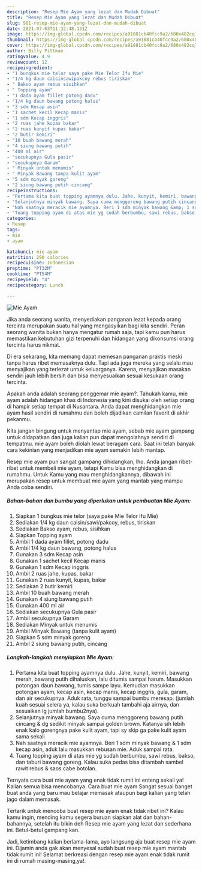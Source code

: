 ```yaml
---
description: "Resep Mie Ayam yang lezat dan Mudah Dibuat"
title: "Resep Mie Ayam yang lezat dan Mudah Dibuat"
slug: 901-resep-mie-ayam-yang-lezat-dan-mudah-dibuat
date: 2021-07-03T11:32:48.131Z
image: https://img-global.cpcdn.com/recipes/a91881cb40fcc9a2/680x482cq70/mie-ayam-foto-resep-utama.jpg
thumbnail: https://img-global.cpcdn.com/recipes/a91881cb40fcc9a2/680x482cq70/mie-ayam-foto-resep-utama.jpg
cover: https://img-global.cpcdn.com/recipes/a91881cb40fcc9a2/680x482cq70/mie-ayam-foto-resep-utama.jpg
author: Billy Pittman
ratingvalue: 4.9
reviewcount: 12
recipeingredient:
- "1 bungkus mie telor saya pake Mie Telor Ifu Mie"
- "1/4 kg daun caisinsawipakcoy rebus tiriskan"
- " Bakso ayam rebus sisihkan"
- " Topping ayam"
- "1 dada ayam fillet potong dadu"
- "1/4 kg daun bawang potong halus"
- "3 sdm Kecap asin"
- "1 sachet kecil Kecap manis"
- "1 sdm Kecap inggris"
- "2 ruas jahe kupas bakar"
- "2 ruas kunyit kupas bakar"
- "2 butir kemiri"
- "10 buah bawang merah"
- "4 siung bawang putih"
- "400 ml air"
- "secukupnya Gula pasir"
- "secukupnya Garam"
- " Minyak untuk menumis"
- " Minyak Bawang tanpa kulit ayam"
- "5 sdm minyak goreng"
- "2 siung bawang putih cincang"
recipeinstructions:
- "Pertama kita buat topping ayamnya dulu. Jahe, kunyit, kemiri, bawang merah, bawang putih dihaluskan, lalu ditumis sampai harum. Masukkan potongan daun bawang, tumis sampe layu. Kemudian masukkan potongan ayam, kecap asin, kecap manis, kecap inggris, gula, garam, dan air secukupnya. Aduk rata, tunggu sampai bumbu meresap. (jumlah kuah sesuai selera ya, kalau suka berkuah tambahi aja airnya, dan sesuaikan lg jumlah bumbu2nya)."
- "Selanjutnya minyak bawang. Saya cuma menggoreng bawang putih cincang &amp; dg sedikit minyak sampai golden brown. Katanya sih lebih enak kalo gorengnya pake kulit ayam, tapi sy skip ga pake kulit ayam sama sekali"
- "Nah saatnya meracik mie ayamnya. Beri 1 sdm minyak bawang &amp; 1 sdm kecap asin, aduk lalu masukkan rebusan mie. Aduk sampai rata."
- "Tuang topping ayam di atas mie yg sudah berbumbu, sawi rebus, bakso, dan taburi bawang goreng. Kalau suka pedas bisa ditambah sambel rawit rebus &amp; saos cabe botolan."
categories:
- Resep
tags:
- mie
- ayam

katakunci: mie ayam 
nutrition: 290 calories
recipecuisine: Indonesian
preptime: "PT32M"
cooktime: "PT54M"
recipeyield: "4"
recipecategory: Lunch

---
```



![Mie Ayam](https://img-global.cpcdn.com/recipes/a91881cb40fcc9a2/680x482cq70/mie-ayam-foto-resep-utama.jpg)

Jika anda seorang wanita, menyediakan panganan lezat kepada orang tercinta merupakan suatu hal yang mengasyikan bagi kita sendiri. Peran seorang  wanita bukan hanya mengatur rumah saja, tapi kamu pun harus memastikan kebutuhan gizi terpenuhi dan hidangan yang dikonsumsi orang tercinta harus nikmat.

Di era  sekarang, kita memang dapat memesan panganan praktis meski tanpa harus ribet memasaknya dulu. Tapi ada juga mereka yang selalu mau menyajikan yang terlezat untuk keluarganya. Karena, menyajikan masakan sendiri jauh lebih bersih dan bisa menyesuaikan sesuai kesukaan orang tercinta. 



Apakah anda adalah seorang penggemar mie ayam?. Tahukah kamu, mie ayam adalah hidangan khas di Indonesia yang kini disukai oleh setiap orang di hampir setiap tempat di Nusantara. Anda dapat menghidangkan mie ayam hasil sendiri di rumahmu dan boleh dijadikan camilan favorit di akhir pekanmu.

Kita jangan bingung untuk menyantap mie ayam, sebab mie ayam gampang untuk didapatkan dan juga kalian pun dapat mengolahnya sendiri di tempatmu. mie ayam boleh diolah lewat beragam cara. Saat ini telah banyak cara kekinian yang menjadikan mie ayam semakin lebih mantap.

Resep mie ayam pun sangat gampang dihidangkan, lho. Anda jangan ribet-ribet untuk membeli mie ayam, tetapi Kamu bisa menghidangkan di rumahmu. Untuk Kamu yang mau menghidangkannya, dibawah ini merupakan resep untuk membuat mie ayam yang mantab yang mampu Anda coba sendiri.

<!--inarticleads1-->

##### Bahan-bahan dan bumbu yang diperlukan untuk pembuatan Mie Ayam:

1. Siapkan 1 bungkus mie telor (saya pake Mie Telor Ifu Mie)
1. Sediakan 1/4 kg daun caisin/sawi/pakcoy, rebus, tiriskan
1. Sediakan  Bakso ayam, rebus, sisihkan
1. Siapkan  Topping ayam
1. Ambil 1 dada ayam fillet, potong dadu
1. Ambil 1/4 kg daun bawang, potong halus
1. Gunakan 3 sdm Kecap asin
1. Gunakan 1 sachet kecil Kecap manis
1. Gunakan 1 sdm Kecap inggris
1. Ambil 2 ruas jahe, kupas, bakar
1. Gunakan 2 ruas kunyit, kupas, bakar
1. Sediakan 2 butir kemiri
1. Ambil 10 buah bawang merah
1. Gunakan 4 siung bawang putih
1. Gunakan 400 ml air
1. Sediakan secukupnya Gula pasir
1. Ambil secukupnya Garam
1. Sediakan  Minyak untuk menumis
1. Ambil  Minyak Bawang (tanpa kulit ayam)
1. Siapkan 5 sdm minyak goreng
1. Ambil 2 siung bawang putih, cincang




<!--inarticleads2-->

##### Langkah-langkah menyiapkan Mie Ayam:

1. Pertama kita buat topping ayamnya dulu. Jahe, kunyit, kemiri, bawang merah, bawang putih dihaluskan, lalu ditumis sampai harum. Masukkan potongan daun bawang, tumis sampe layu. Kemudian masukkan potongan ayam, kecap asin, kecap manis, kecap inggris, gula, garam, dan air secukupnya. Aduk rata, tunggu sampai bumbu meresap. (jumlah kuah sesuai selera ya, kalau suka berkuah tambahi aja airnya, dan sesuaikan lg jumlah bumbu2nya).
1. Selanjutnya minyak bawang. Saya cuma menggoreng bawang putih cincang &amp; dg sedikit minyak sampai golden brown. Katanya sih lebih enak kalo gorengnya pake kulit ayam, tapi sy skip ga pake kulit ayam sama sekali
1. Nah saatnya meracik mie ayamnya. Beri 1 sdm minyak bawang &amp; 1 sdm kecap asin, aduk lalu masukkan rebusan mie. Aduk sampai rata.
1. Tuang topping ayam di atas mie yg sudah berbumbu, sawi rebus, bakso, dan taburi bawang goreng. Kalau suka pedas bisa ditambah sambel rawit rebus &amp; saos cabe botolan.




Ternyata cara buat mie ayam yang enak tidak rumit ini enteng sekali ya! Kalian semua bisa mencobanya. Cara buat mie ayam Sangat sesuai banget buat anda yang baru mau belajar memasak ataupun bagi kalian yang telah jago dalam memasak.

Tertarik untuk mencoba buat resep mie ayam enak tidak ribet ini? Kalau kamu ingin, mending kamu segera buruan siapkan alat dan bahan-bahannya, setelah itu bikin deh Resep mie ayam yang lezat dan sederhana ini. Betul-betul gampang kan. 

Jadi, ketimbang kalian berlama-lama, ayo langsung aja buat resep mie ayam ini. Dijamin anda gak akan menyesal sudah buat resep mie ayam mantab tidak rumit ini! Selamat berkreasi dengan resep mie ayam enak tidak rumit ini di rumah masing-masing,ya!.

